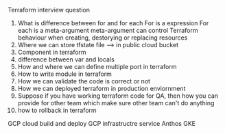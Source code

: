Terraform interview question
1) What is difference between for and for each
    For is a expression 
    For each is a meta-argument
    meta-argument can control Terraform behaviour when creating, destorying or replacing resources
2) Where we can store tfstate file --> in public cloud bucket
3) Component in terraform
4) difference between var and locals
5) How and where we can define multiple port in terraform
6) How to write module in terraform
7) How we can validate the code is correct or not 
8) How we can deployed terraform in production enviornment
9) Suppose if you have working terraform code for QA, then how you can provide for other team which make sure other team can't do anything
10) how to rollback in terraform



GCP cloud build and deploy
GCP infrastructre service
Anthos
GKE

